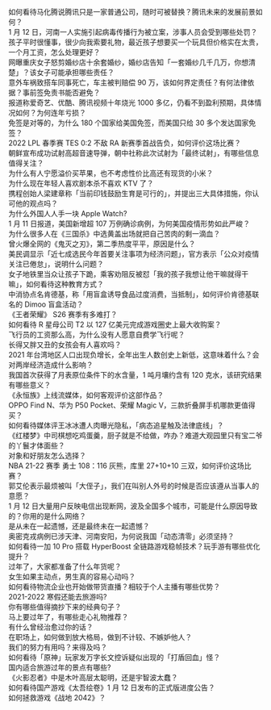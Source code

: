 如何看待马化腾说腾讯只是一家普通公司，随时可被替换？腾讯未来的发展前景如何？  
1 月 12 日，河南一人实施引起病毒传播行为被立案，涉事人员会受到哪些处罚？  
孩子平时很懂事，很少向我索要礼物，最近孩子想要买一个玩具但价格实在太贵，一个月工资，怎么处理更好？  
网曝重庆女子怒剪婚纱店十余套婚纱，婚纱店告知「一套婚纱几千几万，你想清楚」？该女子可能承担哪些责任？  
意外车祸致搭车同事死亡，车主被判赔偿 90 万，该如何界定责任？有何法律依据？事前签免责书能否避免？  
报道称爱奇艺、优酷、腾讯视频十年烧光 1000 多亿，仍看不到盈利预期，具体情况如何？为何连年亏损？  
免签是对等的，为什么 180 个国家给美国免签，而美国只给 30 多个发达国家免签？  
2022 LPL 春季赛 TES 0:2 不敌 RA 新赛季首战告负，如何评价这场比赛？  
朝鲜宣布成功试射高超音速导弹，朝中社称此次试射为「最终试射」，有哪些信息值得关注？  
为什么有人宁愿溢价买苹果，也不考虑性价比高还有现货的小米？  
为什么现在年轻人喜欢剧本杀不喜欢 KTV 了？  
携程创始人梁建章称「当前印钱鼓励生育是可行的」，并提出三大具体措施，你认可他的观点吗？  
为什么外国人人手一块 Apple Watch?  
1 月 11 日报道，美国新增超 107 万例确诊病例，为何美国疫情形势如此严峻？  
为什么很多人在《三国杀》中选黄盖出场就把自己苦肉的剩一滴血？  
曾火爆全网的《鬼灭之刃》，第二季热度平平，原因是什么？  
美民调显示「近七成选民今年首要关注事项为经济问题」，官方表示「公众对疫情关注已倦怠」，说明什么问题？  
女子地铁里当众让孩子下跪，乘客劝阻反被怼「我的孩子我想让他干嘛就得干嘛」，如何看待这种教育方式？  
中消协点名肯德基，称「用盲盒诱导食品过度消费，当抵制」，如何评价肯德基联名的 Dimoo 盲盒活动？  
《王者荣耀》 S26 赛季有多难打？  
如何看待 R 星母公司 T2 以 127 亿美元完成游戏圈史上最大收购案？  
飞行员的工资那么高，为什么没有人愿意自费学飞行呢？  
长得又胖又丑的女孩会有人喜欢吗？  
2021 年台湾地区人口出现负增长，全年出生人数创史上新低，这意味着什么？会对两岸经济造成什么影响？  
我国首次获得了月表原位条件下的水含量，1 吨月壤约含有 120 克水，该研究结果有哪些意义？  
《永恒族》上线流媒体，如何客观评价这部作品？  
OPPO Find N、华为 P50 Pocket、荣耀 Magic V，三款折叠屏手机哪款更值得买？  
如何看待媒体评王冰冰遭人肉曝光隐私，「病态追星触及法律底线」？  
《红楼梦》中司棋想吃鸡蛋羹，厨子就是不给做，咋办？难道大观园里只有宝二爷的丫鬟才体面些？  
对象和好朋友怎么选择？  
NBA 21-22 赛季 勇士 108：116 灰熊，库里 27+10+10 三双，如何评价这场比赛？  
郭艾伦表示最烦被叫「大侄子」，我们在叫别人外号的时候是否应该遵从当事人的意愿？  
1 月 12 日大量用户反映电信出现断网，波及全国多个城市，可能是什么原因导致的？你用的是什么网络？  
是从未在一起遗憾，还是最终未在一起遗憾？  
奥密克戎病例已涉天津、河南安阳，为何说我国「动态清零」必须坚持？  
如何看待一加 10 Pro 搭载 HyperBoost 全链路游戏稳帧技术？玩手游有哪些优化提升？  
过年了，大家都准备了什么年货呢？  
女生如果主动点，男生真的容易心动吗？  
如何看待物流企业也开始做带货直播？相较于个人主播有哪些优势？  
2021-2022 寒假还能去旅游吗?  
你有哪些值得摘抄下来的经典句子？  
马上要过年了，有哪些走心礼物推荐？  
有什么曾经治愈过你的话？  
在职场上，如何做到放大格局，做到不计较、不嫉妒他人？  
我们的努力有用吗？来得及吗？  
如何看待「原神」玩家发万字长文控诉疑似出现的「打盾回血」怪？  
国内适合旅游过年的景点有哪些?  
《火影忍者》中是木叶高层太聪明，还是宇智波太蠢？  
如何看待国产游戏《太吾绘卷》1 月 12 日发布的正式版进度公告？  
如何拯救游戏《战地 2042》？  

